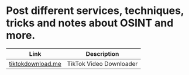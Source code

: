 # Post different services, techniques, tricks and notes about OSINT and more.


| Link | Description |
| --- | --- |
| [tiktokdownload.me](https://tiktokdownload.me/) | TikTok Video Downloader |
